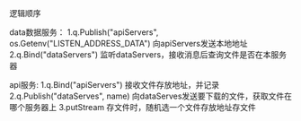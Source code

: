 逻辑顺序

data数据服务：
1.q.Publish("apiServers", os.Getenv("LISTEN_ADDRESS_DATA") 向apiServers发送本地地址
2.q.Bind("dataServers") 监听dataServers，接收消息后查询文件是否在本服务器

api服务:
1.q.Bind("apiServers") 接收文件存放地址，并记录
2.q.Publish("dataServes", name) 向dataServes发送要下载的文件，获取文件在哪个服务器上
3.putStream 存文件时，随机选一个文件存放地址存文件


